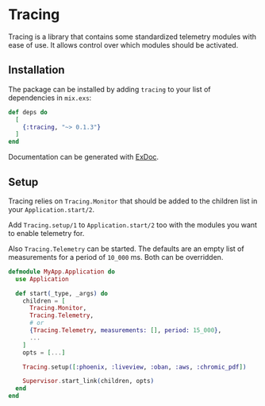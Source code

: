 # Tracing

Tracing is a library that contains some standardized telemetry modules with ease of use. It allows control over which modules
should be activated.

## Installation

The package can be installed by adding `tracing` to your list of dependencies in `mix.exs`:

```elixir
def deps do
  [
    {:tracing, "~> 0.1.3"}
  ]
end
```

Documentation can be generated with [ExDoc](https://github.com/elixir-lang/ex_doc).

## Setup

Tracing relies on `Tracing.Monitor` that should be added to the children list in your `Application.start/2`.

Add `Tracing.setup/1` to `Application.start/2` too with the modules you want to enable telemetry for.

Also `Tracing.Telemetry` can be started. The defaults are an empty list of measurements for a period of `10_000` ms. Both can be overridden.

```elixir
defmodule MyApp.Application do
  use Application

  def start(_type, _args) do
    children = [
      Tracing.Monitor,
      Tracing.Telemetry,
      # or
      {Tracing.Telemetry, measurements: [], period: 15_000},
      ...
    ]
    opts = [...]

    Tracing.setup([:phoenix, :liveview, :oban, :aws, :chromic_pdf])

    Supervisor.start_link(children, opts)
  end
end
```

